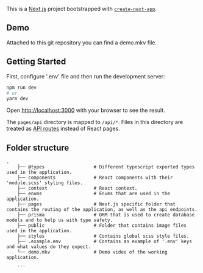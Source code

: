This is a [Next.js](https://nextjs.org/) project bootstrapped with [`create-next-app`](https://github.com/vercel/next.js/tree/canary/packages/create-next-app).

## Demo
Attached to this git repository you can find a demo.mkv file.

## Getting Started

First, configure '.env' file and then run the development server:

```bash
npm run dev
# or
yarn dev
```

Open [http://localhost:3000](http://localhost:3000) with your browser to see the result.

The `pages/api` directory is mapped to `/api/*`. Files in this directory are treated as [API routes](https://nextjs.org/docs/api-routes/introduction) instead of React pages.

## Folder structure

```
.
    ├── @types                  # Different typescript exported types used in the application.
    ├── components              # React components with their 'module.scss' styling files.
    ├── context                 # React context.
    ├── enums                   # Enums that are used in the application.
    ├── pages                   # Next.js specific folder that contains the routing of the application, as well as the api endpoints.
    ├── prisma                  # ORM that is used to create database models and to help us with type safety.
    ├── public                  # Folder that contains image files used in the application.
    ├── styles                  # Contains global scss style files.
    ├── .example.env            # Contains an example of '.env' keys and what values do they expect.
    └── demo.mkv                # Demo video of the working application.
    
    ```


